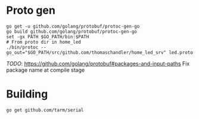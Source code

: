 # Proto gen

```
go get -u github.com/golang/protobuf/protoc-gen-go
go build github.com/golang/protobuf/protoc-gen-go
set -gx PATH $GO_PATH/bin:$PATH
# From proto dir in home_led
./bin/protoc --go_out="$GO_PATH/src/github.com/thomaschandler/home_led_srv" led.proto
```

*TODO*: https://github.com/golang/protobuf#packages-and-input-paths Fix package
name at compile stage

# Building

```
go get github.com/tarm/serial
```

